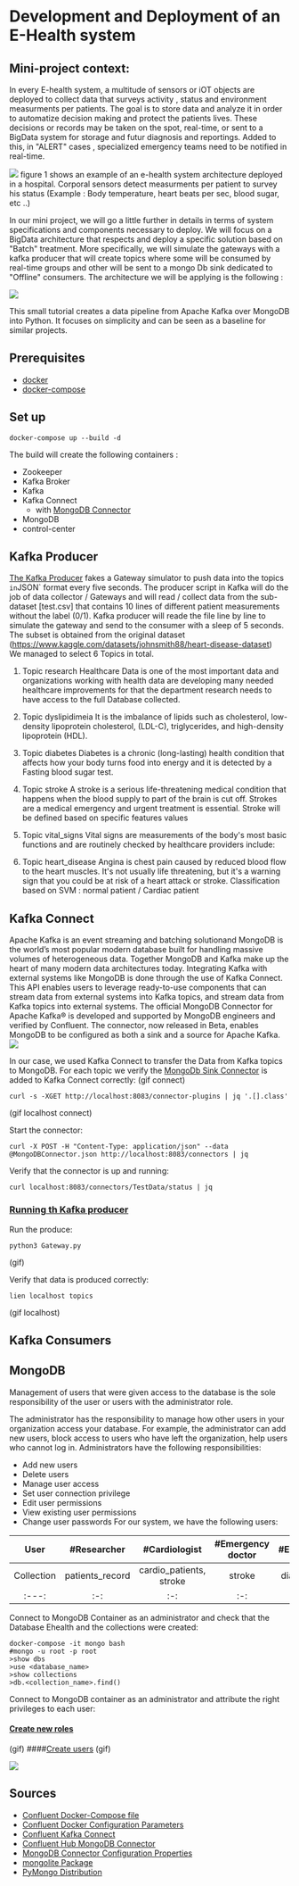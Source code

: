 # Development and Deployment of an E-Health system
## Mini-project context: 

In every E-health system, a multitude of sensors or iOT objects are deployed to collect data that surveys activity , status and environment measurments per patients.
The goal is to store data and analyze it in order to automatize decision making and protect the patients lives. 
These decisions or records may be taken on the spot, real-time, or sent to a BigData system for storage and futur diagnosis and reportings.
Added to this, in "ALERT" cases , specialized emergency teams need to be notified in real-time.

![](E-health_system.jpg)
figure 1 shows an example of an e-health system architecture deployed in a hospital.
Corporal sensors detect measurments per patient to survey his status (Example : Body temperature, heart beats per sec, blood sugar, etc ..)

In our mini project, we will go a little further in details in terms of system specifications and components necessary to deploy. 
We will focus on a BigData architecture that respects and deploy a specific solution based on "Batch" treatment.
More specifically, we will simulate the gateways with a kafka producer that will create topics where some will be consumed by real-time groups and other will be sent to a mongo Db sink dedicated to "Offline" consumers.
The architecture we will be applying is the following : 

![](kafka_architecture.jpg)

This small tutorial creates a data pipeline from Apache Kafka over MongoDB into Python.
It focuses on simplicity and can be seen as a baseline for similar projects.

## Prerequisites

* [docker](https://docs.docker.com/get-docker/)
* [docker-compose](https://docs.docker.com/compose/install/)


## Set up
```
docker-compose up --build -d
```

The build will create the following containers : 
* Zookeeper
* Kafka Broker 
* Kafka 
* Kafka Connect
    * with [MongoDB Connector](https://www.confluent.io/hub/mongodb/kafka-connect-mongodb)
* MongoDB 
* control-center



## Kafka Producer

[The Kafka Producer](https://github.com/nadinelabidi/Kafka-Mongo/blob/main/Kafka_file/producer2.py) fakes a Gateway simulator to push data into the topics ` in `JSON` format every five seconds.
The producer script in Kafka will do the job of data collector / Gateways  and will read / collect data from the sub-dataset [test.csv] that contains 10 lines of different patient measurements without the label (0/1). Kafka producer will reade the file line by line to simulate the gateway and send to the consumer with a sleep of 5 seconds.
The subset is obtained from the original dataset (https://www.kaggle.com/datasets/johnsmith88/heart-disease-dataset)  
We managed to select 6 Topics in total.
1. Topic research 
Healthcare Data is one of the most important data and organizations working with health data are developing many needed healthcare improvements for that the department research needs to have access to the full Database collected.

2. Topic dyslipidimeia
It is the imbalance of lipids such as cholesterol, low-density lipoprotein cholesterol, (LDL-C), triglycerides, and high-density lipoprotein (HDL).


3. Topic diabetes
Diabetes is a chronic (long-lasting) health condition that affects how your body turns food into energy and it is detected by a Fasting blood sugar test.


4. Topic stroke
A stroke is a serious life-threatening medical condition that happens when the blood supply to part of the brain is cut off. Strokes are a medical emergency and urgent treatment is essential.
Stroke will be defined based on specific features values 

5. Topic vital_signs
Vital signs are measurements of the body's most basic functions and are routinely checked by healthcare providers include:
     

6. Topic heart_disease
Angina is chest pain caused by reduced blood flow to the heart muscles. It's not usually life threatening, but it's a warning sign that you could be at risk of a heart attack or stroke. 
Classification based on SVM : normal patient / Cardiac patient




## Kafka Connect

Apache Kafka is an event streaming and batching solutionand  MongoDB is the world’s most popular modern database built for handling massive volumes of heterogeneous data. Together MongoDB and Kafka make up the heart of many modern data architectures today.
Integrating Kafka with external systems like MongoDB is done through the use of Kafka Connect. This API enables users to leverage ready-to-use components that can stream data from external systems into Kafka topics, and stream data from Kafka topics into external systems. The official MongoDB Connector for Apache Kafka® is developed and supported by MongoDB engineers and verified by Confluent. The connector, now released in Beta, enables MongoDB to be configured as both a sink and a source for Apache Kafka.
![](MongoDB_connector.jpg)

In our case, we used Kafka Connect to transfer the Data from Kafka topics to MongoDB.
For each topic we verify the [MongoDb Sink Connector](https://github.com/nadinelabidi/Kafka-Mongo/tree/main/Mongodb) is added to Kafka Connect correctly:
(gif connect)
```
curl -s -XGET http://localhost:8083/connector-plugins | jq '.[].class'
```
(gif localhost connect)

Start the connector:
```
curl -X POST -H "Content-Type: application/json" --data @MongoDBConnector.json http://localhost:8083/connectors | jq
```
Verify that the connector is up and running:
```
curl localhost:8083/connectors/TestData/status | jq
```
### [Running th Kafka producer](https://github.com/nadinelabidi/Kafka-Mongo/blob/main/Kafka_file/producer2.py)
Run the produce:
```
python3 Gateway.py
```
(gif)

Verify that data is produced correctly:
```
lien localhost topics
```
(gif localhost)
## Kafka Consumers


## MongoDB 
Management of users that were given access to the database is the sole responsibility of the user or users with the administrator role.

The administrator has the responsibility to manage how other users in your organization access your database. For example, the administrator can add new users, block access to users who have left the organization, help users who cannot log in.
Administrators have the following responsibilities:
* Add new users
* Delete users
* Manage user access
* Set user connection privilege
* Edit user permissions
* View existing user permissions
* Change user passwords 
For our system, we have the following users: 

| User       | #Researcher     | #Cardiologist           | #Emergency doctor | #Endocrinologist | #Lipiodologist        | #Nurse                           | 
| :---:      | :-:             | :-:                     | :-:               |              :-: | :-:                   | :-:                              | 
| Collection | patients_record | cardio_patients, stroke | stroke            | diabete_patients | dyslipidemia_patients | patients_record, abnormal_vitals |
| :---:      | :-:             | :-:                     | :-:               |              :-: | :-:                   | :-:                              | 


Connect to MongoDB Container as an administrator and check that the Database Ehealth and the collections were created:
```
docker-compose -it mongo bash
#mongo -u root -p root
>show dbs
>use <database_name>
>show collections
>db.<collection_name>.find()
```
Connect to MongoDB container as an administrator and attribute the right privileges to each user:
#### [Create new roles]()
(gif)
####[Create users]()
(gif)



![](MongoDB.gif)



## Sources

* [Confluent Docker-Compose file](https://github.com/confluentinc/cp-all-in-one/blob/6.1.1-post/cp-all-in-one/docker-compose.yml)
* [Confluent Docker Configuration Parameters](https://docs.confluent.io/platform/current/installation/docker/config-reference.html)
* [Confluent Kafka Connect](https://docs.confluent.io/home/connect/userguide.html#installing-kconnect-plugins)
* [Confluent Hub MongoDB Connector](https://www.confluent.io/hub/mongodb/kafka-connect-mongodb)
* [MongoDB Connector Configuration Properties](https://docs.mongodb.com/kafka-connector/current/kafka-sink-properties/)
* [mongolite Package](https://cran.r-project.org/web/packages/mongolite/mongolite.pdf)
* [PyMongo Distribution](https://pymongo.readthedocs.io/en/stable/)



